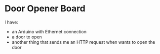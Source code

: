 # Door Opener Board
I have:
+ an Arduino with Ethernet connection
+ a door to open
+ another thing that sends me an HTTP request when wants to open the door